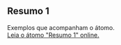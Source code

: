 ## Resumo 1

Exemplos que acompanham o átomo.  
[Leia o átomo "Resumo 1" online.](https://stepik.org/lesson/104314/step/1)